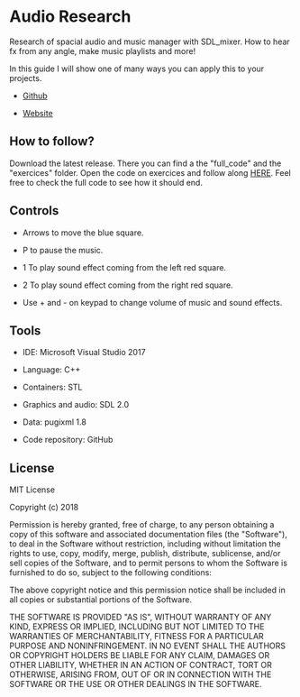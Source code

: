 # Audio Research

Research of spacial audio and music manager with SDL_mixer. How to hear fx from any angle, make music playlists and more!

In this guide I will show one of many ways you can apply this to your projects.

* [Github](https://github.com/Ricardogll/Audio-Research)  

* [Website](https://ricardogll.github.io/Audio-Research/)

## How to follow?

Download the latest release. There you can find a the "full_code" and the "exercices" folder. Open the code on exercices and follow along [HERE](https://ricardogll.github.io/Audio-Research/). Feel free to check the full code to see how it should end.

## Controls

* Arrows to move the blue square.

* P to pause the music.

* 1 To play sound effect coming from the left red square.

* 2 To play sound effect coming from the right red square.

* Use + and - on keypad to change volume of music and sound effects.

## Tools

* IDE: Microsoft Visual Studio 2017

* Language: C++

* Containers: STL

* Graphics and audio: SDL 2.0

* Data: pugixml 1.8

* Code repository: GitHub

## License

MIT License

Copyright (c) 2018 

Permission is hereby granted, free of charge, to any person obtaining a copy
of this software and associated documentation files (the "Software"), to deal
in the Software without restriction, including without limitation the rights
to use, copy, modify, merge, publish, distribute, sublicense, and/or sell
copies of the Software, and to permit persons to whom the Software is
furnished to do so, subject to the following conditions:

The above copyright notice and this permission notice shall be included in all
copies or substantial portions of the Software.

THE SOFTWARE IS PROVIDED "AS IS", WITHOUT WARRANTY OF ANY KIND, EXPRESS OR
IMPLIED, INCLUDING BUT NOT LIMITED TO THE WARRANTIES OF MERCHANTABILITY,
FITNESS FOR A PARTICULAR PURPOSE AND NONINFRINGEMENT. IN NO EVENT SHALL THE
AUTHORS OR COPYRIGHT HOLDERS BE LIABLE FOR ANY CLAIM, DAMAGES OR OTHER
LIABILITY, WHETHER IN AN ACTION OF CONTRACT, TORT OR OTHERWISE, ARISING FROM,
OUT OF OR IN CONNECTION WITH THE SOFTWARE OR THE USE OR OTHER DEALINGS IN THE
SOFTWARE.

